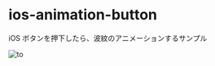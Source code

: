 # ios-animation-button
iOS ボタンを押下したら、波紋のアニメーションするサンプル

![to](https://cloud.githubusercontent.com/assets/9479568/26158814/d9ea5416-3b57-11e7-80ab-1f48d7b98339.gif)
